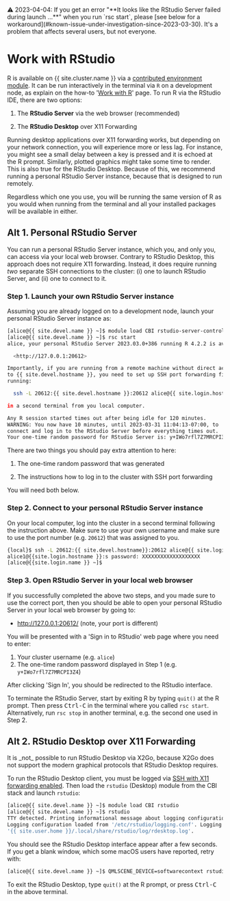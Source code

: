 <div class="alert alert-warning" role="alert" style="margin-top: 3ex" markdown="1">
⚠️ 2023-04-04: If you get an error "**It looks like the RStudio Server failed during launch ...**" when you run `rsc start`, please [see below for a workaround](#known-issue-under-investigation-since-2023-03-30). It's a problem that affects several users, but not everyone.
</div>

# Work with RStudio

R is available on {{ site.cluster.name }} via a [contributed environment module](/hpc/software/software-repositories.html).  It can be run interactively in the terminal via `R` on a development node, as explain on the how-to '[Work with R]' page.  To run R via the RStudio IDE, there are two options:

1. The **RStudio Server** via the web browser (recommended)

2. The **RStudio Desktop** over X11 Forwarding

Running desktop applications over X11 forwarding works, but depending on your network connection, you will experience more or less lag. For instance, you might see a small delay between a key is pressed and it is echoed at the R prompt. Similarly, plotted graphics might take some time to render. This is also true for the RStudio Desktop. Because of this, we recommend running a personal RStudio Server instance, because that is designed to run remotely.

Regardless which one you use, you will be running the same version of R as you would when running from the terminal and all your installed packages will be available in either.


## Alt 1. Personal RStudio Server

You can run a personal RStudio Server instance, which you, and only you, can access via your local web browser.  Contrary to RStudio Desktop, this approach does not require X11 forwarding. Instead, it does require running _two_ separate SSH connections to the cluster: (i) one to launch RStudio Server, and (ii) one to connect to it.

### Step 1. Launch your own RStudio Server instance

Assuming you are already logged on to a development node, launch your personal RStudio Server instance as:

```sh
[alice@{{ site.devel.name }} ~]$ module load CBI rstudio-server-controller
[alice@{{ site.devel.name }} ~]$ rsc start
alice, your personal RStudio Server 2023.03.0+386 running R 4.2.2 is available on:

  <http://127.0.0.1:20612>

Importantly, if you are running from a remote machine without direct access
to {{ site.devel.hostname }}, you need to set up SSH port forwarding first, which you can do by
running:

  ssh -L 20612:{{ site.devel.hostname }}:20612 alice@{{ site.login.hostname }}

in a second terminal from you local computer.

Any R session started times out after being idle for 120 minutes.
WARNING: You now have 10 minutes, until 2023-03-31 11:04:13-07:00, to
connect and log in to the RStudio Server before everything times out.
Your one-time random password for RStudio Server is: y+IWo7rfl7Z7MRCPI3Z4
```

There are two things you should pay extra attention to here:

1. The one-time random password that was generated

2. The instructions how to log in to the cluster with SSH port forwarding

You will need both below.



### Step 2. Connect to your personal RStudio Server instance

On your local computer, log into the cluster in a second terminal
following the instruction above.  Make sure to use your own username
and make sure to use the port number (e.g. `20612`) that
was assigned to you.

```sh
{local}$ ssh -L 20612:{{ site.devel.hostname}}:20612 alice@{{ site.login.hostname }}
alice1@{{site.login.hostname }}:s password: XXXXXXXXXXXXXXXXXXX
[alice@{{site.login.name }} ~]$ 
```

### Step 3. Open RStudio Server in your local web browser

If you successfully completed the above two steps, and you made sure to use the correct port, then you should be able to open your personal RStudio Server in your local web browser by going to:

* <http://127.0.0.1:20612/> (note, your port is different)

You will be presented with a 'Sign in to RStudio' web page where you need to enter:

1. Your cluster username (e.g. `alice`)
2. The one-time random password displayed in Step 1 (e.g. `y+IWo7rfl7Z7MRCPI3Z4`)

After clicking 'Sign In', you should be redirected to the RStudio interface.


To terminate the RStudio Server, start by exiting R by typing `quit()` at the R prompt. Then press <kbd>Ctrl-C</kbd> in the terminal where you called `rsc start`.  Alternatively, run `rsc stop` in another terminal, e.g. the second one used in Step 2.




## Alt 2. RStudio Desktop over X11 Forwarding

<div class="alert alert-warning" role="alert" markdown="1">
It is _not_ possible to run RStudio Desktop via X2Go, because X2Go does not support the modern graphical protocols that RStudio Desktop requires.
</div>

To run the RStudio Desktop client, you must be logged via [SSH with X11 forwarding enabled]. Then load the `rstudio` (Desktop) module from the CBI stack and launch `rstudio`:

```sh
[alice@{{ site.devel.name }} ~]$ module load CBI rstudio
[alice@{{ site.devel.name }} ~]$ rstudio
TTY detected. Printing informational message about logging configuration.
Logging configuration loaded from '/etc/rstudio/logging.conf'. Logging to
'{{ site.user.home }}/.local/share/rstudio/log/rdesktop.log'.
```

You should see the RStudio Desktop interface appear after a few seconds.
If you get a blank window, which some macOS users have reported, retry with:

```sh
[alice@{{ site.devel.name }} ~]$ QMLSCENE_DEVICE=softwarecontext rstudio
```

To exit the RStudio Desktop, type `quit()` at the R prompt, or press <kbd>Ctrl-C</kbd> in the above terminal.


[CBI software stack]: /hpc/software/software-repositories.html
[Work with R]: /hpc/howto/r.html
[SSH with X11 forwarding enabled]: /hpc/howto/gui-x11fwd.html#x11-forwarding-over-ssh
